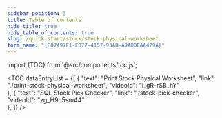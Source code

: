 ```yaml
---
sidebar_position: 3
title: Table of contents
hide_title: true
hide_table_of_contents: true 
slug: /quick-start/stock/stock-physical-worksheet
form_name: "{F07497F1-E077-4157-93AB-A9ADDEAA479A}"
---
```


import {TOC} from '@src/components/toc.js';

<TOC
dataEntryList = {[
{
  "text": "Print Stock Physical Worksheet", 
  "link": "./print-stock-physical-worksheet",
  "videoId": "i_gR-rSB_hY"  
},
{
  "text": "SQL Stock Pick Checker", 
  "link": "./stock-pick-checker",
  "videoId": "zg_H9h5sm44"  
},
]}
/>
